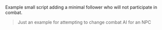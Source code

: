 Example small script adding a minimal follower who will not participate in combat.

> Just an example for attempting to change combat AI for an NPC
